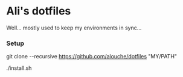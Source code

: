 # Ali's dotfiles

Well... mostly used to keep my environments in sync...

### Setup
git clone --recursive https://github.com/alouche/dotfiles "MY/PATH"

./install.sh

